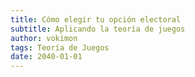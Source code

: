 ```yaml
---
title: Cómo elegir tu opción electoral
subtitle: Aplicando la teoría de juegos
author: vokimon
tags: Teoría de Juegos
date: 2040-01-01
---
```



